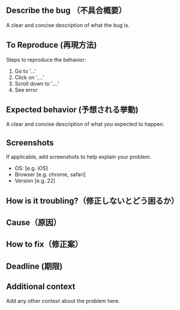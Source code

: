 ## Describe the bug （不具合概要）
A clear and concise description of what the bug is.

## To Reproduce (再現方法)
Steps to reproduce the behavior:
1. Go to '...'
2. Click on '....'
3. Scroll down to '....'
4. See error

## Expected behavior (予想される挙動)
A clear and concise description of what you expected to happen.

## Screenshots
If applicable, add screenshots to help explain your problem.

- OS: [e.g. iOS]
- Browser [e.g. chrome, safari]
- Version [e.g. 22]

## How is it troubling?（修正しないとどう困るか）

## Cause（原因）

## How to fix（修正案）

## Deadline (期限)

## Additional context
Add any other context about the problem here.

